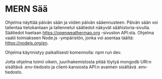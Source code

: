 # MERN Sää

Ohjelma näyttää päivän sään ja viiden päivän sääennusteen. Päivän sään voi tallentaa tietokantaan ja tallennetut säätiedot näkyvät säähistoria-sivulla.
Säätiedot haetaan https://openweathermap.org -sivuston API:sta.
Ohjelma vaatii toimiakseen Node.js -ympäristön, jonka voi asentaa täältä: https://nodejs.org/en.

Ohjelma käynnistyy paikallisesti komennolla: npm run dev.

Jotta ohjelma toimii oikein, juurihakemistosta pitää löytyä mongodb URI:n sisältävä .env-tiedosto ja client-kansiosta API:n avaimen sisältävä .env-tiedosto.